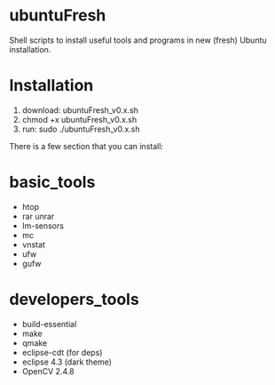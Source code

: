 ubuntuFresh
===========

Shell scripts to install useful tools and programs in new (fresh) Ubuntu installation.

Installation
=============
1. download: ubuntuFresh_v0.x.sh
2. chmod +x ubuntuFresh_v0.x.sh
3. run: sudo ./ubuntuFresh_v0.x.sh



There is a few section that you can install:

basic_tools
==============
+ htop 
+ rar unrar 
+ lm-sensors 
+ mc 
+ vnstat
+ ufw 
+ gufw

developers_tools
==================
+ build-essential 
+ make 
+ qmake  
+ eclipse-cdt (for deps)
+ eclipse 4.3 (dark theme)
+ OpenCV 2.4.8


